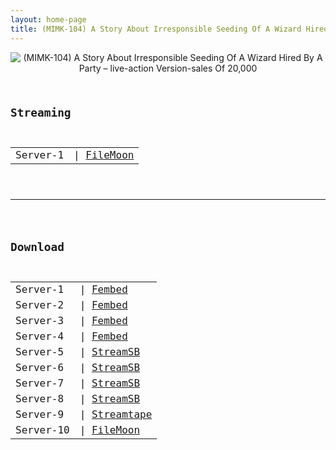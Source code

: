 ```yaml
---
layout: home-page
title: (MIMK-104) A Story About Irresponsible Seeding Of A Wizard Hired By A Party – live-action Version-sales Of 20,000 Copies!
---
```

<center>
<img src="https://blogger.googleusercontent.com/img/b/R29vZ2xl/AVvXsEh_2D9Xrdnrpm-bfz_1NKRH1zSWxNWzFRFqccoA1a0hxqFitfOZ1whxzWcczq9R-C6AqqN8De1U73P73ZMPvdVdG7255snp5uwh0Z_mGY_3FNpJOSbk3iUVfzmBAbwgbtfTuv1kn0g9G5Wfi_U6YwpUZ2GyALRaBgBmCm20nKGEJdQXVXGGwPpYp0rp/s1600/mimk104pl.jpg" alt="(MIMK-104) A Story About Irresponsible Seeding Of A Wizard Hired By A Party – live-action Version-sales Of 20,000">
</center>
<pre><code>
<h2>Streaming</h2>
<table><tbody>
<tr>
<td>Server-1</td>
<td>| <a href="https://filemoon.sx/e/6vy5cvj6p5mr" target="_blank">FileMoon</a></td>
</tr>
</tbody></table>

<hr />

<h2>Download</h2>
<table><tbody>
<tr>
<td>Server-1</td>
<td>| <a href="https://fakyutube.com/f/7j70mtg1w6w83k2" target="_blank">Fembed</a></td>
</tr>
<tr>
<td>Server-2</td>
<td>| <a href="https://watchjavnow.xyz/f/pzl5gum6r8q-1p7" target="_blank">Fembed</a></td>
</tr>
<tr>
<td>Server-3</td>
<td>| <a href="https://mm9842.com/f/my2g2t5g0g685j-" target="_blank">Fembed</a></td>
</tr>
<tr>
<td>Server-4</td>
<td>| <a href="https://javhdfree.icu/f/w7zk6fny4d4462j" target="_blank">Fembed</a></td>
</tr>
<tr>
<td>Server-5</td>
<td>| <a href="https://javside.com/d/q6sx4coz5oxx.html" target="_blank">StreamSB</a></td>
</tr>
<tr>
<td>Server-6</td>
<td>| <a href="https://sbthe.com/d/xjwbt32c3l8q.html" target="_blank">StreamSB</a></td>
</tr>
<tr>
<td>Server-7</td>
<td>| <a href="https://sbthe.com/d/f577y53mq07f.html" target="_blank">StreamSB</a></td>
</tr>
<tr>
<td>Server-8</td>
<td>| <a href="https://mm9844.cc/d/1g5l1ydtejoh" target="_blank">StreamSB</a></td>
</tr>
<tr>
<td>Server-9</td>
<td>| <a href="https://streamtape.com/v/3Oe4Dr7KzPCL6z" target="_blank">Streamtape</a></td>
</tr>
<tr>
<td>Server-10</td>
<td>| <a href="https://filemoon.sx/d/w2cto9vuy11a" target="_blank">FileMoon</a></td>
</tr>
</tbody></table>
</code></pre>
